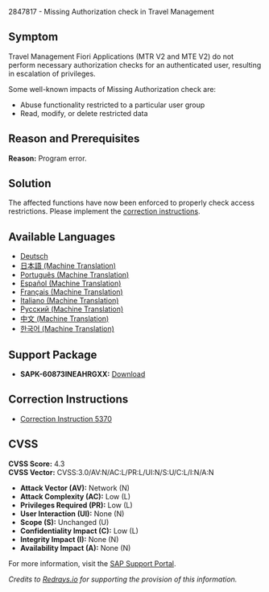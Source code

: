 2847817 - Missing Authorization check in Travel Management

## Symptom

Travel Management Fiori Applications (MTR V2 and MTE V2) do not perform necessary authorization checks for an authenticated user, resulting in escalation of privileges.

Some well-known impacts of Missing Authorization check are:
- Abuse functionality restricted to a particular user group
- Read, modify, or delete restricted data

## Reason and Prerequisites

**Reason:** Program error.

## Solution

The affected functions have now been enforced to properly check access restrictions. Please implement the [correction instructions](https://me.sap.com/corrins/0002847817/5370).

## Available Languages

- [Deutsch](https://me.sap.com/notes/0002847817/D)
- [日本語 (Machine Translation)](https://me.sap.com/notes/0002847817/J)
- [Português (Machine Translation)](https://me.sap.com/notes/0002847817/P)
- [Español (Machine Translation)](https://me.sap.com/notes/0002847817/S)
- [Français (Machine Translation)](https://me.sap.com/notes/0002847817/F)
- [Italiano (Machine Translation)](https://me.sap.com/notes/0002847817/I)
- [Русский (Machine Translation)](https://me.sap.com/notes/0002847817/R)
- [中文 (Machine Translation)](https://me.sap.com/notes/0002847817/1)
- [한국어 (Machine Translation)](https://me.sap.com/notes/0002847817/3)

## Support Package

- **SAPK-60873INEAHRGXX:** [Download](https://me.sap.com/supportpackage/SAPK-60873INEAHRGXX)

## Correction Instructions

- [Correction Instruction 5370](https://me.sap.com/corrins/0002847817/5370)

## CVSS

**CVSS Score:** 4.3  
**CVSS Vector:** CVSS:3.0/AV:N/AC:L/PR:L/UI:N/S:U/C:L/I:N/A:N  

- **Attack Vector (AV):** Network (N)
- **Attack Complexity (AC):** Low (L)
- **Privileges Required (PR):** Low (L)
- **User Interaction (UI):** None (N)
- **Scope (S):** Unchanged (U)
- **Confidentiality Impact (C):** Low (L)
- **Integrity Impact (I):** None (N)
- **Availability Impact (A):** None (N)

For more information, visit the [SAP Support Portal](https://me.sap.com/).

*Credits to [Redrays.io](https://redrays.io) for supporting the provision of this information.*